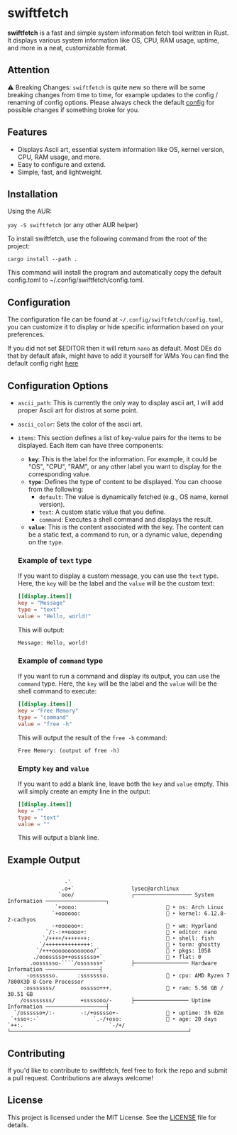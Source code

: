 # swiftfetch

**swiftfetch** is a fast and simple system information fetch tool written in Rust. It displays various system information like OS, CPU, RAM usage, uptime, and more in a neat, customizable format.

## Attention

⚠️ Breaking Changes: `swiftfetch` is quite new so there will be some breaking changes from time to time, for example updates to the config / renaming of config options.
Please always check the default [config](/config/config.toml) for possible changes if something broke for you. 

## Features

- Displays Ascii art, essential system information like OS, kernel version, CPU, RAM usage, and more.
- Easy to configure and extend.
- Simple, fast, and lightweight.

## Installation

Using the AUR:

`yay -S swiftfetch` (or any other AUR helper)

To install swiftfetch, use the following command from the root of the project:

`cargo install --path .`

This command will install the program and automatically copy the default config.toml to ~/.config/swiftfetch/config.toml.

## Configuration

The configuration file can be found at `~/.config/swiftfetch/config.toml`, you can customize it to display or hide specific information based on your preferences.

If you did not set $EDITOR then it will return `nano` as default. Most DEs do that by default afaik, might have to add it yourself for WMs
You can find the default config right [here](/config/config.toml)

## Configuration Options

- `ascii_path`: This is currently the only way to display ascii art, I will add proper Ascii art for distros at some point.
- `ascii_color`: Sets the color of the ascii art.

- `items`: This section defines a list of key-value pairs for the items to be displayed. Each item can have three components:

  - **`key`**: This is the label for the information. For example, it could be "OS", "CPU", "RAM", or any other label you want to display for the corresponding value.
  - **`type`**: Defines the type of content to be displayed. You can choose from the following:
    - `default`: The value is dynamically fetched (e.g., OS name, kernel version).
    - `text`: A custom static value that you define.
    - `command`: Executes a shell command and displays the result.
  - **`value`**: This is the content associated with the key. The content can be a static text, a command to run, or a dynamic value, depending on the `type`.

  ### Example of `text` type
  If you want to display a custom message, you can use the `text` type. Here, the `key` will be the label and the `value` will be the custom text:

  ```toml
  [[display.items]]
  key = "Message"
  type = "text"
  value = "Hello, world!"
  ```

  This will output:

  ```
  Message: Hello, world!
  ```

  ### Example of `command` type
  If you want to run a command and display its output, you can use the `command` type. Here, the `key` will be the label and the `value` will be the shell command to execute:

  ```toml
  [[display.items]]
  key = "Free Memory"
  type = "command"
  value = "free -h"
  ```

  This will output the result of the `free -h` command:

  ```
  Free Memory: (output of free -h)
  ```

  ### Empty `key` and `value`
  If you want to add a blank line, leave both the `key` and `value` empty. This will simply create an empty line in the output:

  ```toml
  [[display.items]]
  key = ""
  type = "text"
  value = ""
  ```

  This will output a blank line.



## Example Output

```

                  -`
                 .o+`                  lysec@archlinux
                `ooo/                  ┌────────────────── System Information ───────────────────┐
               `+oooo:                            󰣇 ‣ os: Arch Linux
              `+oooooo:                           󰍛 ‣ kernel: 6.12.8-2-cachyos
              -+oooooo+:                           ‣ wm: Hyprland
            `/:-:++oooo+:                          ‣ editor: nano
           `/++++/+++++++:                         ‣ shell: fish
          `/++++++++++++++:                        ‣ term: ghostty
         `/+++ooooooooooooo/`                      ‣ pkgs: 1058
        ./ooosssso++osssssso+`                     ‣ flat: 0
       .oossssso-````/ossssss+`        ├───────────────── Hardware Information ─────────────────┤
      -osssssso.      :ssssssso.                  󰍛 ‣ cpu: AMD Ryzen 7 7800X3D 8-Core Processor
     :osssssss/        osssso+++.                 󰓅 ‣ ram: 5.56 GB / 30.51 GB
    /ossssssss/        +ssssooo/-      ├───────────────── Uptime Information ───────────────────┤
  `/ossssso+/:-        -:/+osssso+-                ‣ uptime: 3h 02m
 `+sso+:-`                 `.-/+oso:               ‣ age: 20 days
`++:.                           `-/+/  └────────────────────────────────────────────────────────┘

```

## Contributing

If you'd like to contribute to swiftfetch, feel free to fork the repo and submit a pull request. Contributions are always welcome!

## License
This project is licensed under the MIT License. See the [LICENSE](LICENSE) file for details.
